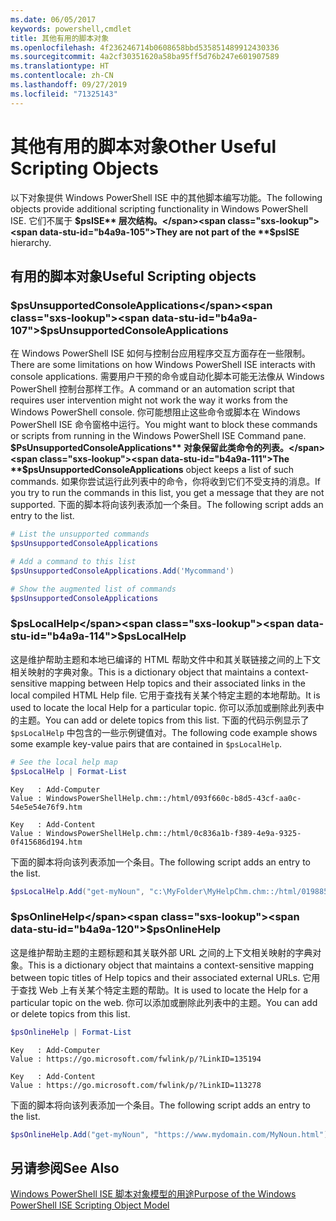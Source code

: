 ```yaml
---
ms.date: 06/05/2017
keywords: powershell,cmdlet
title: 其他有用的脚本对象
ms.openlocfilehash: 4f236246714b0608658bbd535851489912430336
ms.sourcegitcommit: 4a2cf30351620a58ba95ff5d76b247e601907589
ms.translationtype: HT
ms.contentlocale: zh-CN
ms.lasthandoff: 09/27/2019
ms.locfileid: "71325143"
---
```

# <a name="other-useful-scripting-objects"></a><span data-ttu-id="b4a9a-103">其他有用的脚本对象</span><span class="sxs-lookup"><span data-stu-id="b4a9a-103">Other Useful Scripting Objects</span></span>

<span data-ttu-id="b4a9a-104">以下对象提供 Windows PowerShell ISE 中的其他脚本编写功能。</span><span class="sxs-lookup"><span data-stu-id="b4a9a-104">The following objects provide additional scripting functionality in Windows PowerShell ISE.</span></span> <span data-ttu-id="b4a9a-105">它们不属于 **$psISE** 层次结构。</span><span class="sxs-lookup"><span data-stu-id="b4a9a-105">They are not part of the **$psISE** hierarchy.</span></span>

## <a name="useful-scripting-objects"></a><span data-ttu-id="b4a9a-106">有用的脚本对象</span><span class="sxs-lookup"><span data-stu-id="b4a9a-106">Useful Scripting objects</span></span>

### <a name="psunsupportedconsoleapplications"></a><span data-ttu-id="b4a9a-107">$psUnsupportedConsoleApplications</span><span class="sxs-lookup"><span data-stu-id="b4a9a-107">$psUnsupportedConsoleApplications</span></span>

<span data-ttu-id="b4a9a-108">在 Windows PowerShell ISE 如何与控制台应用程序交互方面存在一些限制。</span><span class="sxs-lookup"><span data-stu-id="b4a9a-108">There are some limitations on how Windows PowerShell ISE interacts with console applications.</span></span> <span data-ttu-id="b4a9a-109">需要用户干预的命令或自动化脚本可能无法像从 Windows PowerShell 控制台那样工作。</span><span class="sxs-lookup"><span data-stu-id="b4a9a-109">A command or an automation script that requires user intervention might not work the way it works from the Windows PowerShell console.</span></span> <span data-ttu-id="b4a9a-110">你可能想阻止这些命令或脚本在 Windows PowerShell ISE 命令窗格中运行。</span><span class="sxs-lookup"><span data-stu-id="b4a9a-110">You might want to block these commands or scripts from running in the Windows PowerShell ISE Command pane.</span></span> <span data-ttu-id="b4a9a-111">**$PsUnsupportedConsoleApplications** 对象保留此类命令的列表。</span><span class="sxs-lookup"><span data-stu-id="b4a9a-111">The **$psUnsupportedConsoleApplications** object keeps a list of such commands.</span></span> <span data-ttu-id="b4a9a-112">如果你尝试运行此列表中的命令，你将收到它们不受支持的消息。</span><span class="sxs-lookup"><span data-stu-id="b4a9a-112">If you try to run the commands in this list, you get a message that they are not supported.</span></span> <span data-ttu-id="b4a9a-113">下面的脚本将向该列表添加一个条目。</span><span class="sxs-lookup"><span data-stu-id="b4a9a-113">The following script adds an entry to the list.</span></span>

```powershell
# List the unsupported commands
$psUnsupportedConsoleApplications

# Add a command to this list
$psUnsupportedConsoleApplications.Add('Mycommand')

# Show the augmented list of commands
$psUnsupportedConsoleApplications
```

### <a name="pslocalhelp"></a><span data-ttu-id="b4a9a-114">$psLocalHelp</span><span class="sxs-lookup"><span data-stu-id="b4a9a-114">$psLocalHelp</span></span>

<span data-ttu-id="b4a9a-115">这是维护帮助主题和本地已编译的 HTML 帮助文件中和其关联链接之间的上下文相关映射的字典对象。</span><span class="sxs-lookup"><span data-stu-id="b4a9a-115">This is a dictionary object that maintains a context-sensitive mapping between Help topics and their associated links in the local compiled HTML Help file.</span></span> <span data-ttu-id="b4a9a-116">它用于查找有关某个特定主题的本地帮助。</span><span class="sxs-lookup"><span data-stu-id="b4a9a-116">It is used to locate the local Help for a particular topic.</span></span> <span data-ttu-id="b4a9a-117">你可以添加或删除此列表中的主题。</span><span class="sxs-lookup"><span data-stu-id="b4a9a-117">You can add or delete topics from this list.</span></span> <span data-ttu-id="b4a9a-118">下面的代码示例显示了 `$psLocalHelp` 中包含的一些示例键值对。</span><span class="sxs-lookup"><span data-stu-id="b4a9a-118">The following code example shows some example key-value pairs that are contained in `$psLocalHelp`.</span></span>

```powershell
# See the local help map
$psLocalHelp | Format-List
```

```output
Key   : Add-Computer
Value : WindowsPowerShellHelp.chm::/html/093f660c-b8d5-43cf-aa0c-54e5e54e76f9.htm

Key   : Add-Content
Value : WindowsPowerShellHelp.chm::/html/0c836a1b-f389-4e9a-9325-0f415686d194.htm
```

<span data-ttu-id="b4a9a-119">下面的脚本将向该列表添加一个条目。</span><span class="sxs-lookup"><span data-stu-id="b4a9a-119">The following script adds an entry to the list.</span></span>

```powershell
$psLocalHelp.Add("get-myNoun", "c:\MyFolder\MyHelpChm.chm::/html/0198854a-1298-57ae-aa0c-87b5e5a84712.htm")
```

### <a name="psonlinehelp"></a><span data-ttu-id="b4a9a-120">$psOnlineHelp</span><span class="sxs-lookup"><span data-stu-id="b4a9a-120">$psOnlineHelp</span></span>

<span data-ttu-id="b4a9a-121">这是维护帮助主题的主题标题和其关联外部 URL 之间的上下文相关映射的字典对象。</span><span class="sxs-lookup"><span data-stu-id="b4a9a-121">This is a dictionary object that maintains a context-sensitive mapping between topic titles of Help topics and their associated external URLs.</span></span> <span data-ttu-id="b4a9a-122">它用于查找 Web 上有关某个特定主题的帮助。</span><span class="sxs-lookup"><span data-stu-id="b4a9a-122">It is used to locate the Help for a particular topic on the web.</span></span> <span data-ttu-id="b4a9a-123">你可以添加或删除此列表中的主题。</span><span class="sxs-lookup"><span data-stu-id="b4a9a-123">You can add or delete topics from this list.</span></span>

```powershell
$psOnlineHelp | Format-List
```

```output
Key   : Add-Computer
Value : https://go.microsoft.com/fwlink/p/?LinkID=135194

Key   : Add-Content
Value : https://go.microsoft.com/fwlink/p/?LinkID=113278
```

<span data-ttu-id="b4a9a-124">下面的脚本将向该列表添加一个条目。</span><span class="sxs-lookup"><span data-stu-id="b4a9a-124">The following script adds an entry to the list.</span></span>

```powershell
$psOnlineHelp.Add("get-myNoun", "https://www.mydomain.com/MyNoun.html")
```

## <a name="see-also"></a><span data-ttu-id="b4a9a-125">另请参阅</span><span class="sxs-lookup"><span data-stu-id="b4a9a-125">See Also</span></span>

[<span data-ttu-id="b4a9a-126">Windows PowerShell ISE 脚本对象模型的用途</span><span class="sxs-lookup"><span data-stu-id="b4a9a-126">Purpose of the Windows PowerShell ISE Scripting Object Model</span></span>](../components/ise/object-model/Purpose-of-the-Windows-PowerShell-ISE-Scripting-Object-Model.md)
